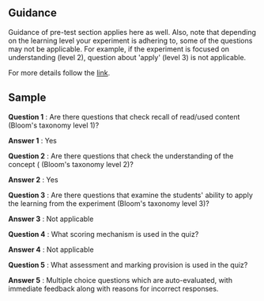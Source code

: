 ## Guidance
     
   Guidance of pre-test section applies here as well. Also, note that depending
     on the learning level your experiment is adhering to, some of the questions
     may not be applicable. For example, if the experiment is focused on understanding
     (level 2), question about 'apply' (level 3) is not applicable. 
     
For more details follow the [link](http://community.virtual-labs.ac.in/docs/ph3-new-exp-dev/).     
     
## Sample
    
   **Question 1** : Are there questions that check recall of
                   read/used content (Bloom's taxonomy level 1)?
                   
   **Answer 1** : Yes                  

   **Question 2** : Are there questions that check the understanding of the
                   concept ( (Bloom's taxonomy level 2)?
                   
   **Answer 2** : Yes

   **Question 3** : Are there questions that examine the students'
                   ability to apply the learning from the experiment (Bloom's taxonomy level 3)?
                   
   **Answer 3** : Not applicable

   **Question 4** : What scoring mechanism is used in the quiz?
     
   **Answer 4** : Not applicable

   **Question 5**  : What assessment and marking provision is
                   used in the quiz?

   **Answer 5** : Multiple choice questions which are auto-evaluated, with 
                        immediate feedback along with reasons for incorrect responses.
